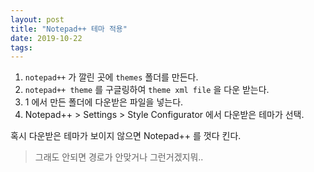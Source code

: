 ```yaml
---
layout: post
title: "Notepad++ 테마 적용"
date: 2019-10-22
tags:
---
```


1. `notepad++` 가 깔린 곳에 `themes` 폴더를 만든다.
2. `notepad++ theme` 를 구글링하여 `theme xml file` 을 다운 받는다.
3. 1 에서 만든 폴더에 다운받은 파일을 넣는다.
4. Notepad++ > Settings > Style Configurator 에서 다운받은 테마가 선택.

혹시 다운받은 테마가 보이지 않으면 Notepad++ 를 껏다 킨다.
> 그래도 안되면 경로가 안맞거나 그런거겠지뭐..
